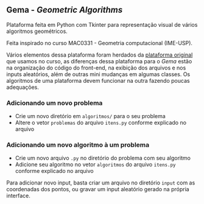 ## Gema - *Geometric Algorithms*

Plataforma feita em Python com Tkinter para representação visual de vários algoritmos geométricos.

Feita inspirado no curso MAC0331 - Geometria computacional (IME-USP).





Vários elementos dessa plataforma foram herdados da [plataforma original](https://gitlab.com/visportella/geocomp-py-framework) que usamos no curso, as diferenças dessa plataforma para o *Gema* estão na organização do código do front-end, na exibição dos arquivos e nos inputs aleatórios, além de outras mini mudanças em algumas classes. Os algoritmos de uma plataforma devem funcionar na outra fazendo poucas adequações.

### Adicionando um novo problema

- Crie um novo diretório em `algoritmos/` para o seu problema
-  Altere o vetor `problemas` do arquivo `itens.py` conforme explicado no arquivo

### Adicionando um novo algoritmo à um problema

- Crie um novo arquivo `.py` no diretório do problema com seu algoritmo
- Adicione seu algoritmo no vetor `algoritmos` do arquivo `itens.py` conforme explicado no arquivo

Para adicionar novo input, basta criar um arquivo no diretório `input` com as coordenadas dos pontos, ou gravar um input aleatório gerado na própria interface.